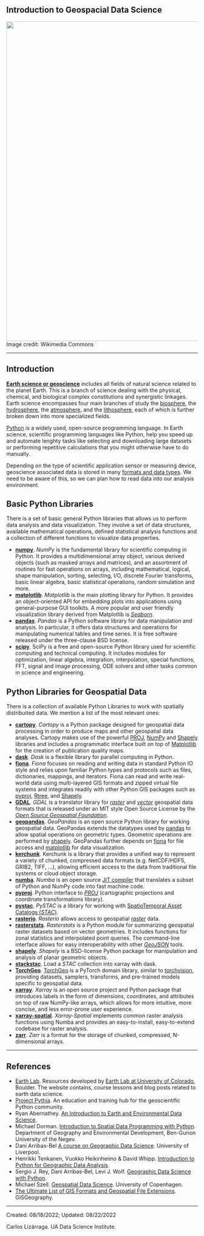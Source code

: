 ## Introduction to Geospacial Data Science

<img src="https://upload.wikimedia.org/wikipedia/commons/5/55/Carbon_cycle-cute_diagram.jpeg" width=840/>
Image credit: Wikimedia Commons

***


## Introduction

[**Earth science or geoscience**](https://en.wikipedia.org/wiki/Earth_science) includes all fields of natural science related to the planet Earth. This is a branch of science dealing with the physical, chemical, and biological complex constitutions and synergistic linkages. Earth science encompasses four main branches of study the [biosphere](https://en.wikipedia.org/wiki/Biosphere), the [hydrosphere](https://en.wikipedia.org/wiki/Hydrosphere), the  [atmosphere](https://en.wikipedia.org/wiki/Atmosphere), and the [lithosphere](https://en.wikipedia.org/wiki/Lithosphere), each of which is further broken down into more specialized fields.

[Python](https://www.python.org) is a widely used, open-source programming language. In Earth science, scientific programming languages like Python, help you speed up and automate lenghty tasks like selecting and downloading large datasets or performing repetitive calculations that you might otherwise have to do manually.

Depending on the type of scientific application sensor or measuring device, geoscience associated data is stored in many [formats and data types](https://gisgeography.com/gis-formats/). We need to be aware of this, so we can plan how to read data into our analysis environment.

## Basic Python Libraries

There is a set of basic general Python libraries that allows us to perform data analysis and data visualization. They involve a set of data structures, available mathematical operations, defined statistical analysis functions and a collection of different functions to visualize data properties.

* [**numpy**](https://numpy.org). _NumPy_ is the fundamental library for scientific computing in Python. It provides a multidimensional array object, various derived objects (such as masked arrays and matrices), and an assortment of routines for fast operations on arrays, including mathematical, logical, shape manipulation, sorting, selecting, I/O, discrete Fourier transforms, basic linear algebra, basic statistical operations, random simulation and more.
* [**matplotlib**](https://matplotlib.org). _Matplotlib_ is the main plotting library for Python. It provides an object-oriented API for embedding plots into applications using general-purpose GUI toolkits. A more popular and user friendly visualization library derived from Matplotlib is [_Seaborn_](https://seaborn.pydata.org).
* [**pandas**](https://pandas.pydata.org/). _Pandas_ is a Python software library for data manipulation and analysis. In particular, it offers data structures and operations for manipulating numerical tables and time series. It is free software released under the three-clause BSD license.
* [**scipy**](https://scipy.org). SciPy is a free and open-source Python library used for scientific computing and technical computing. It includes modules for optimization, linear algebra, integration, interpolation, special functions, FFT, signal and image processing, ODE solvers and other tasks common in science and engineering.

## Python Libraries for Geospatial Data

There is a collection of available Python Libraries to work with spatially distribuited data. We mention a list of the most relevant ones:
* [**cartopy**](https://scitools.org.uk/cartopy/docs/latest/index.html). _Cartopy_ is a Python package designed for geospatial data processing in order to produce maps and other geospatial data analyses. Cartopy makes use of the powerful [PROJ]((https://proj.org/)), [NumPy](https://numpy.org) and [Shapely](https://shapely.readthedocs.io/en/stable/) libraries and includes a programmatic interface built on top of [Matplotlib](https://matplotlib.org) for the creation of publication quality maps.
* [**dask**](https://www.dask.org). _Dask_ is a flexible library for parallel computing in Python.
*  [**fiona**](https://fiona.readthedocs.io/en/latest/). _Fiona_ focuses on reading and writing data in standard Python IO style and relies upon familiar Python types and protocols such as files, dictionaries, mappings, and iterators. Fiona can read and write real-world data using multi-layered GIS formats and zipped virtual file systems and integrates readily with other Python GIS packages such as [pyproj](https://pypi.org/project/pyproj/), [Rtree](https://pypi.org/project/Rtree/), and [Shapely](https://shapely.readthedocs.io/en/stable/).
* [**GDAL**](https://gdal.org/). _GDAL_ is a translator library for [_raster_](https://en.wikipedia.org/wiki/Raster_graphics) and [_vector_](https://en.wikipedia.org/wiki/Vector_graphics) geospatial data formats that is released under an MIT style Open Source License by the [_Open Source Geospatial Foundation_](https://www.osgeo.org/).
* [**geopandas**](https://geopandas.org/en/stable/). _GeoPandas_ is an open source Python library for working geospatial data. GeoPandas extends the datatypes used by [pandas](https://pandas.pydata.org/) to allow spatial operations on geometric types. Geometric operations are performed by [shapely](https://shapely.readthedocs.io/en/stable/). GeoPandas further depends on [fiona](https://fiona.readthedocs.io/en/latest/) for file access and [matplotlib](https://matplotlib.org/) for data visualization.
* [**kerchunk**](https://fsspec.github.io/kerchunk/). Kerchunk is a library that provides a unified way to represent a variety of chunked, compressed data formats (e.g. NetCDF/HDF5, GRIB2, TIFF, …), allowing efficient access to the data from traditional file systems or cloud object storage.
*  [**numba**](https://numba.pydata.org). _Numba_ is an open source [JIT compiler](https://en.wikipedia.org/wiki/Just-in-time_compilation) that translates a subset of Python and NumPy code into fast machine code.
* [**pyproj**](https://pypi.org/project/pyproj/). Python interface to [_PROJ_](https://proj.org/) (cartographic projections and coordinate transformations library).
* [**pystac**](https://pystac.readthedocs.io/en/stable/). _PySTAC_ is a library for working with [SpatioTemporal Asset Catalogs (_STAC_)](https://stacspec.org/en).
* [**rasterio**](https://rasterio.readthedocs.io/en/latest/index.html). _Rasterio_ allows access to geospatial [_raster_](https://en.wikipedia.org/wiki/Raster_graphics) data.
* [**rasterstats**](https://pythonhosted.org/rasterstats/index.html). _Rasterstats_ is a Python module for summarizing geospatial raster datasets based on vector geometries. It includes functions for zonal statistics and interpolated point queries. The command-line interface allows for easy interoperability with other [_GeoJSON_](https://geojson.org/) tools.
* [**shapely**](https://shapely.readthedocs.io/en/stable/). _Shapely_ is a BSD-license Python package for manipulation and analysis of planar geometric objects.
* [**stackstac**](https://pypi.org/project/stackstac/). Load a _STAC_ collection into xarray with dask.
* [**TorchGeo**](https://github.com/microsoft/torchgeo). [TorchGeo](https://torchgeo.readthedocs.io/en/stable/) is a PyTorch domain library, similar to [torchvision](https://pytorch.org/vision/stable/index.html), providing datasets, samplers, transforms, and pre-trained models specific to geospatial data.
* [**xarray**](https://docs.xarray.dev/en/stable/index.html). _Xarray_ is an open source project and Python package that introduces labels in the form of dimensions, coordinates, and attributes on top of raw NumPy-like arrays, which allows for more intuitive, more concise, and less error-prone user experience.
* [**xarray-spatial**](https://xarray-spatial.org). _Xarray-Spatial_ implements common raster analysis functions using Numba and provides an easy-to-install, easy-to-extend codebase for raster analysis.
* [**zarr**](https://zarr.readthedocs.io/en/stable/). _Zarr_ is a format for the storage of chunked, compressed, N-dimensional arrays.

***

## References

* [Earth Lab](https://www.earthdatascience.org). Resources developed by [Earth Lab at University of Colorado](https://earthlab.colorado.edu), Boulder. The website contains, course lessons and blog posts related to earth data science.
* [Project Pythia](https://projectpythia.org). An education and training hub for the geoscientific Python community.
* Ryan Abernathey. [An Introduction to Earth and Environmental Data Science](https://earth-env-data-science.github.io/intro.html).
* Michael Dorman. [Introduction to Spatial Data Programming with Python](https://geobgu.xyz/py/index.html).  Department of Geography and Environmental Development, Ben-Gurion University of the Negev.
*  Dani Arribas-Bel [A course on Geographic Data Science](https://darribas.org/gds_course/content/home.html). University of Liverpool.
* Henrikki Tenkanen, Vuokko Heikinheimo & David Whipp. [Introduction to Python for Geographic Data Analysis](https://pythongis.org/index.html). 
*  Sergio J. Rey, Dani Arribas-Bel, Levi J. Wolf. [Geographic Data Science with Python](https://geographicdata.science/book/intro.html).
* Michael Szell. [Geospatial Data Science](https://github.com/mszell/geospatialdatascience). University of Copenhagen.
*  [The Ultimate List of GIS Formats and Geospatial File Extensions](https://gisgeography.com/gis-formats/). GISGeography.

***
Created: 08/18/2022;
Updated: 08/22/2022

Carlos Lizárraga.
UA Data Science Institute.
